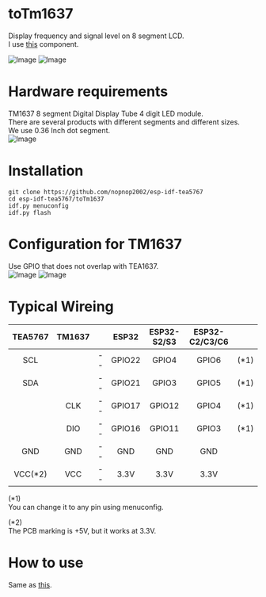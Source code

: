 # toTm1637
Display frequency and signal level on 8 segment LCD.   
I use [this](https://github.com/nopnop2002/esp-idf-tm1637) component.

![Image](https://github.com/user-attachments/assets/df16a991-69cc-4c42-99b6-1512548d0938)
![Image](https://github.com/user-attachments/assets/2b135c03-ea3a-40dd-ba99-c4a5e21b1312)

# Hardware requirements
TM1637 8 segment Digital Display Tube 4 digit LED module.   
There are several products with different segments and different sizes.   
We use 0.36 Inch dot segment.   
![Image](https://github.com/user-attachments/assets/d1004d68-9a17-4bc2-8f01-33c7c873db9c)

# Installation
```
git clone https://github.com/nopnop2002/esp-idf-tea5767
cd esp-idf-tea5767/toTm1637
idf.py menuconfig
idf.py flash
```

# Configuration for TM1637
Use GPIO that does not overlap with TEA1637.   
![Image](https://github.com/user-attachments/assets/e7f94ddf-807a-4a26-9b96-19bc6657efc9)
![Image](https://github.com/user-attachments/assets/9e6fd01b-c5bc-44cd-b4b4-d17c6eaa94a6)

# Typical Wireing
|TEA5767|TM1637||ESP32|ESP32-S2/S3|ESP32-C2/C3/C6||
|:-:|:-:|:-:|:-:|:-:|:-:|:-:|
|SCL||--|GPIO22|GPIO4|GPIO6|(*1)|
|SDA||--|GPIO21|GPIO3|GPIO5|(*1)|
||CLK|--|GPIO17|GPIO12|GPIO4|(*1)|
||DIO|--|GPIO16|GPIO11|GPIO3|(*1)|
|GND|GND|--|GND|GND|GND||
|VCC(*2)|VCC|--|3.3V|3.3V|3.3V||

(*1)   
You can change it to any pin using menuconfig.   

(*2)   
The PCB marking is +5V, but it works at 3.3V.   

# How to use   
Same as [this](https://github.com/nopnop2002/esp-idf-tea5767/tree/main/withKeys).   

